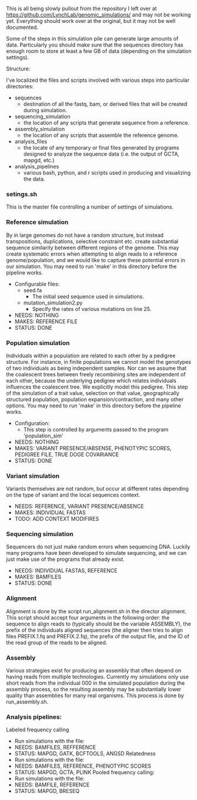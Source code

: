 This is all being slowly pullout from the repository I left over at https://github.com/LynchLab/genomic_simulations/ and may not be working yet. Everything should work over at the original, but it may not be well documented.

Some of the steps in this simulation pile can generate large amounts of data. Particularly you should make sure that the sequences directory has enough room to store at least a few GB of data (depending on the simulation settings).

Structure:

I've localized the files and scripts involved with various steps into particular directories:

* sequences
  * destination of all the fastq, bam, or derived files that will be created during simulation.
* sequencing\_simulation
  * the location of any scripts that generate sequence from a reference.
* assembly\_simulation
  * the location of any scripts that assemble the reference genome.
* analysis\_files
  * the locate of any temporary or final files generated by programs designed to analyze the sequence data (i.e. the output of GCTA, mapgd, etc.) 
* analysis\_pipelines
  * various bash, python, and r scripts used in producing and visualizing the data.

### setings.sh
This is the master file controlling a number of settings of simulations.  


### Reference simulation
By in large genomes do not have a random structure, but instead transpositions, duplications, selective constraint etc. create substantial sequence similarity between different regions of  the genome. This may create systematic errors when attempting to align reads to a reference genome/population, and we would like to capture these potential errors in our simulation. You may need to run 'make' in this directory before the pipeline works.
* Configurable files:
  * seed.fa
    * The initial seed sequence used in simulations.
  * mutation\_simulation2.py 
    * Specify the rates of various mutations on line 25.
* NEEDS: NOTHING
* MAKES: REFERENCE FILE
* STATUS: DONE

### Population simulation 
Individuals within a population are related to each other by a pedigree structure. For instance, in finite populations we cannot model the genotypes of two individuals as being independent samples. Nor can we assume that the coalescent trees between freely recombining sites are independent of each other, because the underlying pedigree which relates individuals influences the coalescent tree. We explicitly model this pedigree. This step of the simulation of a trait value, selection on that value, geographically structured population, population expansion/contraction, and many other options. You may need to run 'make' in this directory before the pipeline works. 
* Configuration:
  * This step is controlled by arguments passed to the program 'population\_sim'
* NEEDS: NOTHING
* MAKES: VARIANT PRESENCE/ABSENSE, PHENOTYPIC SCORES, PEDIGREE FILE, TRUE DOGE COVARIANCE 
* STATUS: DONE

### Variant simulation
Variants themselves are not random, but occur at different rates depending on the type of variant and the local sequences context. 

* NEEDS: REFERENCE, VARIANT PRESENCE/ABSENCE
* MAKES: INDIVIDUAL FASTAS
* TODO: ADD CONTEXT MODIFIRES

### Sequencing simulation
Sequencers do not just make random errors when sequencing DNA. Luckily many programs have been developed to simulate sequencing, and we can just make use of the programs that already exist.
* NEEDS: INDIVIDUAL FASTAS, REFERENCE
* MAKES: BAMFILES
* STATUS: DONE

### Alignment
Alignment is done by the script run\_alignment.sh in the director alignment. This script should accept four arguments in the following order: the sequence to align reads to (typically should be the variable ASSEMBLY), the prefix of the individuals aligned sequences (the aligner then tries to align files PREFIX.1.fq and PREFIX.2.fq), the prefix of the output file, and the ID of the read group of the reads to be aligned. 

### Assembly
Various strategies exist for producing an assembly that often depend on having reads from multiple technologies. Currently my simulations only use short reads from the individual 000 in the simulated population during the assembly process, so the resulting assembly may be substantially lower quality than assemblies for many real organisms. This process is done by run\_assembly.sh.

### Analysis pipelines:
Labeled frequency calling
* Run simulations with the file:	
* NEEDS: BAMFILES, REFFERENCE
* STATUS: MAPGD, GATK, BCFTOOLS, ANGSD
Relatedness
* Run simulations with the file:	
* NEEDS: BAMFILES, REFERENCE, PHENOTYPIC SCORES
* STATUS: MAPGD, GCTA, PLINK
Pooled frequency calling:
* Run simulations with the file:	
* NEEDS: BAMFILE, REFERENCE
* STATUS: MAPGD, BRESEQ
